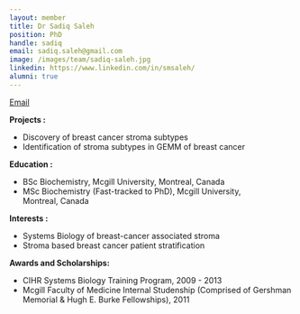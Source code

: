 ```yaml
---
layout: member
title: Dr Sadiq Saleh
position: PhD
handle: sadiq
email: sadiq.saleh@gmail.com
image: /images/team/sadiq-saleh.jpg
linkedin: https://www.linkedin.com/in/smsaleh/
alumni: true
---
```



<a href="mailto:sadiq.mehdiismailsaleh@mail.mcgill.ca">Email</a>

<strong>Projects :</strong>
<ul>
 	<li>Discovery of breast cancer stroma subtypes</li>
 	<li>Identification of stroma subtypes in GEMM of breast cancer</li>
</ul>
<strong>Education :</strong>
<ul>
 	<li>BSc Biochemistry, Mcgill University, Montreal, Canada</li>
 	<li>MSc Biochemistry (Fast-tracked to PhD), Mcgill University, Montreal, Canada</li>
</ul>
<strong>Interests :</strong>
<ul>
 	<li>Systems Biology of breast-cancer associated stroma</li>
 	<li>Stroma based breast cancer patient stratification</li>
</ul>
<strong>Awards and Scholarships:</strong>
<ul>
 	<li>CIHR Systems Biology Training Program, 2009 - 2013</li>
 	<li>Mcgill Faculty of Medicine Internal Studenship (Comprised of Gershman Memorial &amp; Hugh E. Burke Fellowships), 2011</li>
</ul>
